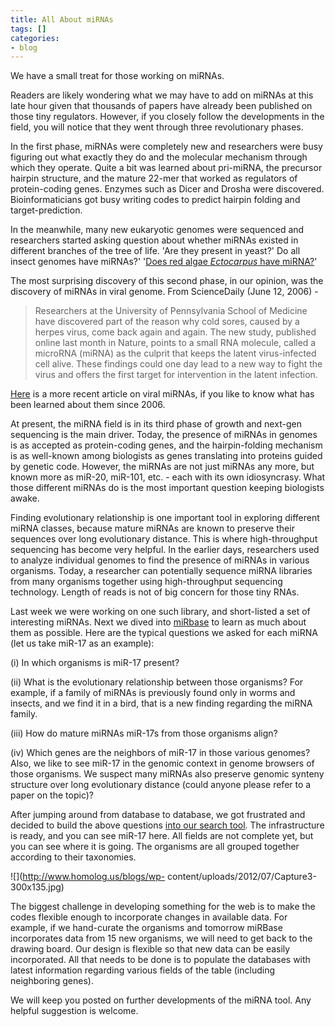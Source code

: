 ```yaml
---
title: All About miRNAs
tags: []
categories:
- blog
---
```

We have a small treat for those working on miRNAs.
<!--more-->

Readers are likely wondering what we may have to add on miRNAs at this late
hour given that thousands of papers have already been published on those tiny
regulators. However, if you closely follow the developments in the field, you
will notice that they went through three revolutionary phases.

In the first phase, miRNAs were completely new and researchers were busy
figuring out what exactly they do and the molecular mechanism through which
they operate. Quite a bit was learned about pri-miRNA, the precursor hairpin
structure, and the mature 22-mer that worked as regulators of protein-coding
genes. Enzymes such as Dicer and Drosha were discovered. Bioinformaticians got
busy writing codes to predict hairpin folding and target-prediction.

In the meanwhile, many new eukaryotic genomes were sequenced and researchers
started asking question about whether miRNAs existed in different branches of
the tree of life. 'Are they present in yeast?' Do all insect genomes have
miRNAs?' '[Does red algae _Ectocarpus_ have
miRNA?](http://www.ncbi.nlm.nih.gov/pubmed/20520714)'

The most surprising discovery of this second phase, in our opinion, was the
discovery of miRNAs in viral genome. From ScienceDaily (June 12, 2006) -

> Researchers at the University of Pennsylvania School of Medicine have
discovered part of the reason why cold sores, caused by a herpes virus, come
back again and again. The new study, published online last month in Nature,
points to a small RNA molecule, called a microRNA (miRNA) as the culprit that
keeps the latent virus-infected cell alive. These findings could one day lead
to a new way to fight the virus and offers the first target for intervention
in the latent infection.

[Here](http://www.pnas.org/content/109/8/3077) is a more recent article on
viral miRNAs, if you like to know what has been learned about them since 2006.

At present, the miRNA field is in its third phase of growth and next-gen
sequencing is the main driver. Today, the presence of miRNAs in genomes is as
accepted as protein-coding genes, and the hairpin-folding mechanism is as
well-known among biologists as genes translating into proteins guided by
genetic code. However, the miRNAs are not just miRNAs any more, but known more
as miR-20, miR-101, etc. - each with its own idiosyncrasy. What those
different miRNAs do is the most important question keeping biologists awake.

Finding evolutionary relationship is one important tool in exploring different
miRNA classes, because mature miRNAs are known to preserve their sequences
over long evolutionary distance. This is where high-throughput sequencing has
become very helpful. In the earlier days, researchers used to analyze
individual genomes to find the presence of miRNAs in various organisms. Today,
a researcher can potentially sequence miRNA libraries from many organisms
together using high-throughput sequencing technology. Length of reads is not
of big concern for those tiny RNAs.

Last week we were working on one such library, and short-listed a set of
interesting miRNAs. Next we dived into [miRbase](http://www.mirbase.org/) to
learn as much about them as possible. Here are the typical questions we asked
for each miRNA (let us take miR-17 as an example):

(i) In which organisms is miR-17 present?

(ii) What is the evolutionary relationship between those organisms? For
example, if a family of miRNAs is previously found only in worms and insects,
and we find it in a bird, that is a new finding regarding the miRNA family.

(iii) How do mature miRNAs miR-17s from those organisms align?

(iv) Which genes are the neighbors of miR-17 in those various genomes? Also,
we like to see miR-17 in the genomic context in genome browsers of those
organisms. We suspect many miRNAs also preserve genomic synteny structure over
long evolutionary distance (could anyone please refer to a paper on the
topic)?

After jumping around from database to database, we got frustrated and decided
to build the above questions [into our search
tool](http://homolog.us/CI/index.php/search). The infrastructure is ready, and
you can see miR-17 here. All fields are not complete yet, but you can see
where it is going. The organisms are all grouped together according to their
taxonomies.

![](http://www.homolog.us/blogs/wp-
content/uploads/2012/07/Capture3-300x135.jpg)

The biggest challenge in developing something for the web is to make the codes
flexible enough to incorporate changes in available data. For example, if we
hand-curate the organisms and tomorrow miRBase incorporates data from 15 new
organisms, we will need to get back to the drawing board. Our design is
flexible so that new data can be easily incorporated. All that needs to be
done is to populate the databases with latest information regarding various
fields of the table (including neighboring genes).

We will keep you posted on further developments of the miRNA tool. Any helpful
suggestion is welcome.

